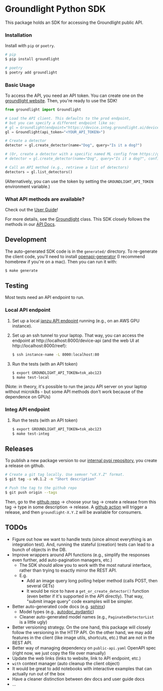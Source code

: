 # Groundlight Python SDK
This package holds an SDK for accessing the Groundlight public API.

### Installation
Install with `pip` or `poetry`.

```Bash
# pip
$ pip install groundlight

# poetry
$ poetry add groundlight
```

### Basic Usage

To access the API, you need an API token. You can create one on the [groundlight website](https://app.groundlight.ai/reef/my-account/api-tokens). Then, you're ready to use the SDK!

```Python
from groundlight import Groundlight

# Load the API client. This defaults to the prod endpoint,
# but you can specify a different endpoint like so:
# gl = Groundlight(endpoint="https://device.integ.groundlight.ai/device-api")
gl = Groundlight(api_token="<YOUR_API_TOKEN>")

# Create a detector
detector = gl.create_detector(name="Dog", query="Is it a dog?")

# (Or, create a detector with a specific named ML config from https://github.com/positronix-ai/zuuul/blob/main/pysrc/predictor_config/binary_classification_predictors.yaml)
# detector = gl.create_detector(name="Dog", query="Is it a dog?", config_name="b4mu11-mlp")

# Call an API method (e.g., retrieve a list of detectors)
detectors = gl.list_detectors()
```

(Alternatively, you can use the token by setting the `GROUNDLIGHT_API_TOKEN` environment variable.)

### What API methods are available?

Check out the [User Guide](UserGuide.md)!

For more details, see the [Groundlight](src/groundlight/client.py)
class. This SDK closely follows the methods in our [API
Docs](https://app.groundlight.ai/reef/admin/api-docs).

## Development

The auto-generated SDK code is in the `generated/` directory. To
re-generate the client code, you'll need to install
[openapi-generator](https://openapi-generator.tech/docs/installation#homebrew)
(I recommend homebrew if you're on a mac). Then you can run it with:

```Bash
$ make generate
```

## Testing
Most tests need an API endpoint to run.

### Local API endpoint

1. Set up a local [janzu API
   endpoint](https://github.com/positronix-ai/zuuul/blob/main/deploy/README.md#development-using-local-microk8s)
   running (e.g., on an AWS GPU instance).

1. Set up an ssh tunnel to your laptop. That way, you can access the
   endpoint at http://localhost:8000/device-api (and the web UI at
   http://localhost:8000/reef):

    ```Bash
    $ ssh instance-name -L 8000:localhost:80
    ```

1. Run the tests (with an API token)

    ```Bash
    $ export GROUNDLIGHT_API_TOKEN=tok_abc123
    $ make test-local
    ```

(Note: in theory, it's possible to run the janzu API server on your
laptop without microk8s - but some API methods don't work because of
the dependence on GPUs)

### Integ API endpoint

1. Run the tests (with an API token)

    ```Bash
    $ export GROUNDLIGHT_API_TOKEN=tok_abc123
    $ make test-integ
    ```

## Releases

To publish a new package version to our [internal pypi
repository](https://github.com/positronix-ai/packaging/tree/main/aws),
you create a release on github.

```Bash
# Create a git tag locally. Use semver "vX.Y.Z" format.
$ git tag -a v0.1.2 -m "Short description"

# Push the tag to the github repo
$ git push origin --tags
```

Then, go to the [github
repo](https://github.com/positronix-ai/groundlight-python-sdk/tags) ->
choose your tag -> create a release from this tag -> type in some
description -> release. A [github
action](https://github.com/positronix-ai/groundlight-python-sdk/actions/workflows/publish.yaml)
will trigger a release, and then `groundlight-X.Y.Z` will be available
for consumers.

## TODOs

- Figure out how we want to handle tests (since almost everything is an integration test). And, running the stateful (creation) tests can lead to a bunch of objects in the DB.
- Improve wrappers around API functions (e.g., simplify the responses even further, add auto-pagination managers, etc.)
  - The SDK should allow you to work with the most natural interface, rather than trying to exactly mirror the REST API.
  - E.g.
    - Add an image query long polling helper method (calls POST, then several GETs)
    - It would be nice to have a `get_or_create_detector()` function (even better if it's supported in the API directly). That way, "submit image query" code examples will be simpler.
- Better auto-generated code docs (e.g. [sphinx](https://www.sphinx-doc.org/en/master/))
  - Model types (e.g., [autodoc_pydantic](https://github.com/mansenfranzen/autodoc_pydantic))
  - Cleaner auto-generated model names (e.g., `PaginatedDetectorList` is a little ugly)
- Better versioning strategy. On the one hand, this package will closely follow the versioning in the HTTP API. On the other hand, we may add features in the client (like image utils, shortcuts, etc.) that are not in the REST API.
- Better way of managing dependency on `public-api.yaml` OpenAPI spec (right now, we just copy the file over manually)
- Update the web links (links to website, link to API endpoint, etc.)
- `with` context manager (auto cleanup the client object)
- It would be great to add notebooks with interactive examples that can actually run out of the box
- Have a cleaner distinction between dev docs and user guide docs
- ...
